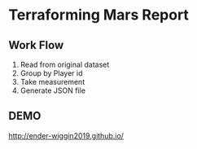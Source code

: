 # Terraforming Mars Report
## Work Flow

1. Read from original dataset
2. Group by Player id
3. Take measurement
4. Generate JSON file 

## DEMO

http://ender-wiggin2019.github.io/